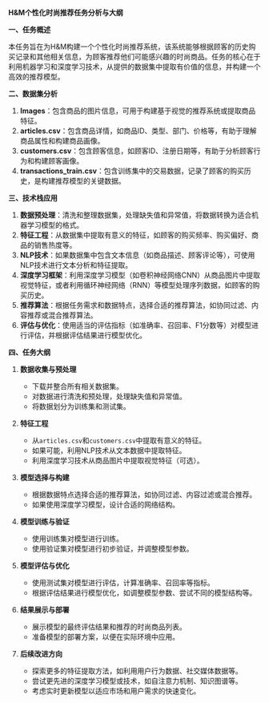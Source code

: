 **H&M个性化时尚推荐任务分析与大纲**

**一、任务概述**

本任务旨在为H&M构建一个个性化时尚推荐系统，该系统能够根据顾客的历史购买记录和其他相关信息，为顾客推荐他们可能感兴趣的时尚商品。任务的核心在于利用机器学习和深度学习技术，从提供的数据集中提取有价值的信息，并构建一个高效的推荐模型。

**二、数据集分析**

1. **Images**：包含商品的图片信息，可用于构建基于视觉的推荐系统或提取商品特征。
2. **articles.csv**：包含商品详情，如商品ID、类型、部门、价格等，有助于理解商品属性和构建商品画像。
3. **customers.csv**：包含顾客信息，如顾客ID、注册日期等，有助于分析顾客行为和构建顾客画像。
4. **transactions_train.csv**：包含训练集中的交易数据，记录了顾客的购买历史，是构建推荐模型的关键数据。

**三、技术栈应用**

1. **数据预处理**：清洗和整理数据集，处理缺失值和异常值，将数据转换为适合机器学习模型的格式。
2. **特征工程**：从数据集中提取有意义的特征，如顾客的购买频率、购买偏好、商品的销售热度等。
3. **NLP技术**：如果数据集中包含文本信息（如商品描述、顾客评论等），可使用NLP技术进行文本分析和特征提取。
4. **深度学习框架**：利用深度学习模型（如卷积神经网络CNN）从商品图片中提取视觉特征，或者利用循环神经网络（RNN）等模型处理序列数据，如顾客的购买历史。
5. **推荐算法**：根据任务需求和数据特点，选择合适的推荐算法，如协同过滤、内容推荐或混合推荐算法。
6. **评估与优化**：使用适当的评估指标（如准确率、召回率、F1分数等）对模型进行评估，并根据评估结果进行模型优化。

**四、任务大纲**

1. **数据收集与预处理**

   - 下载并整合所有相关数据集。
   - 对数据进行清洗和预处理，处理缺失值和异常值。
   - 将数据划分为训练集和测试集。

2. **特征工程**

   - 从`articles.csv`和`customers.csv`中提取有意义的特征。
   - 如果可能，利用NLP技术从文本数据中提取特征。
   - 利用深度学习技术从商品图片中提取视觉特征（可选）。

3. **模型选择与构建**

   - 根据数据特点选择合适的推荐算法，如协同过滤、内容过滤或混合推荐。
   - 如果使用深度学习模型，设计合适的网络结构。

4. **模型训练与验证**

   - 使用训练集对模型进行训练。
   - 使用验证集对模型进行初步验证，并调整模型参数。

5. **模型评估与优化**

   - 使用测试集对模型进行评估，计算准确率、召回率等指标。
   - 根据评估结果进行模型优化，如调整模型参数、尝试不同的模型结构等。

6. **结果展示与部署**

   - 展示模型的最终评估结果和推荐的时尚商品列表。
   - 准备模型的部署方案，以便在实际环境中应用。

7. **后续改进方向**

   - 探索更多的特征提取方法，如利用用户行为数据、社交媒体数据等。
   - 尝试更先进的深度学习模型或技术，如自注意力机制、知识图谱等。
   - 考虑实时更新模型以适应市场和用户需求的快速变化。
